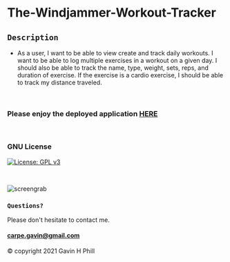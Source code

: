 # The-Windjammer-Workout-Tracker

## `Description`

* As a user, I want to be able to view create and track daily workouts. I want to be able to log multiple exercises in a workout on a given day. I should also be able to track the name, type, weight, sets, reps, and duration of exercise. If the exercise is a cardio exercise, I should be able to track my distance traveled.

<br>

### Please enjoy the deployed application [HERE]()
<br>

### GNU License
[![License: GPL v3](https://img.shields.io/badge/License-GPLv3-blue.svg)](https://www.gnu.org/licenses/gpl-3.0)

<br>

![screengrab]()


### `Questions?`
Please don't hesitate to contact me.

#### carpe.gavin@gmail.com

© copyright 2021 Gavin H Phill

